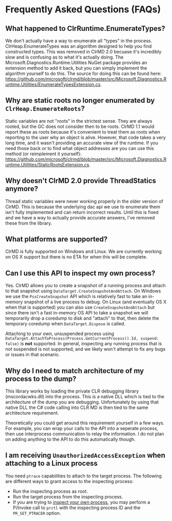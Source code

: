 # Frequently Asked Questions (FAQs)

## What happened to ClrRuntime.EnumerateTypes?

We don't actually have a way to enumerate all "types" in the process.  ClrHeap.EnumerateTypes was an algorithm designed to help you find constructed types.  This was removed in ClrMD 2.0 becuase it's incredibly slow and is confusing as to what it's actually doing.  The Microsoft.Diagnostics.Runtime.Utilities NuGet package provides an extension method to add it back, but you can simply implement the algorithm yourself to do this.  The source for doing this can be found here:  https://github.com/microsoft/clrmd/blob/master/src/Microsoft.Diagnostics.Runtime.Utilities/EnumerateTypesExtension.cs.

## Why are static roots no longer enumerated by `ClrHeap.EnumerateRoots`?

Static variables are not "roots" in the strictest sense.  They are always rooted, but the GC does not consider then to be roots.  ClrMD 1.1 would report these as roots because it's convenient to treat them as roots when reporting to the user why an object is alive.  However, that code takes a very long time, and it wasn't providing an accurate view of the runtime.  If you need those back or to find what object addresses are you can use this method (or reimplement it yourself): https://github.com/microsoft/clrmd/blob/master/src/Microsoft.Diagnostics.Runtime.Utilities/StaticRootsExtension.cs.

## Why doesn't ClrMD 2.0 provide ThreadStatics anymore?

Thread static variables were never working properly in the older version of ClrMD.  This is because the underlying dac api we use to enumerate them isn't fully implemented and can return incorrect results.  Until this is fixed and we have a way to actually provide accurate answers, I've removed these from the library.

## What platforms are supported?

ClrMD is fully supported on Windows and Linux.  We are currently working on OS X support but there is no ETA for when this will be complete.

## Can I use this API to inspect my own process?

Yes.  ClrMD allows you to create a snapshot of a running process and attach to that snapshot using `DataTarget.CreateSnapshotAndAttach`.  On Windows we use the `PssCreateSnapshot` API which is relatively fast to take an in-memory snapshot of a live process to debug.  On Linux (and eventually OS X when that is supported) you can also use `CreateSnapshotAndAttach` but since there isn't a fast in-memory OS API to take a snapshot we will temporarily drop a coredump to disk and "attach" to that, then delete the temporary coredump when `DataTarget.Dispose` is called.

Attaching to your own, unsuspended process using `DataTarget.AttachToProcess(Process.GetCurrentProcess().Id, suspend: false)` is **not** supported.  In general, inspecting any running process that is not suspended is not supported, and we likely won't attempt to fix any bugs or issues in that scenario.

## Why do I need to match architecture of my process to the dump?

This library works by loading the private CLR debugging library
(mscordacwks.dll) into the process. This is a native DLL which is tied to the
architecture of the dump you are debugging. Unfortunately by using that native
DLL the C# code calling into CLR MD is then tied to the same architecture
requirement.

Theoretically you could get around this requirement yourself in a few ways. For
example, you can wrap your calls to the API into a seperate process, then use
interprocess communication to relay the information. I do not plan on adding
anything to the API to do this automatically though.

## I am receiving `UnauthorizedAccessException` when attaching to a Linux process

You need `ptrace` capabilities to attach to the target process. The following are different ways to grant access to the inspecting process:
- Run the inspecting process as root.
- Run the target process from the inspecting process.
- If you are trying to [inspect your own process](#can-i-use-this-api-to-inspect-my-own-process), you may perform a P/Invoke call to `prctl` with the inspecting process ID and the `PR_SET_PTRACER` option.

